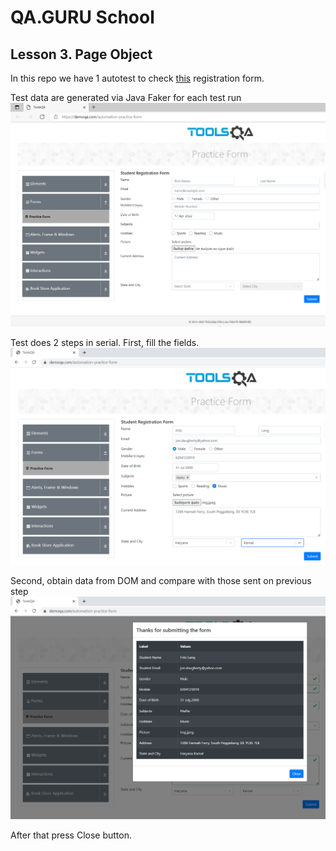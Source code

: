 # QA.GURU School
## Lesson 3. Page Object

In this repo we have 1 autotest to check [this](https://demoqa.com/automation-practice-form) registration form. 

Test data are generated via Java Faker for each test run 
![Regustration Form Under Test](src/test/resources/form.png)


Test does 2 steps in serial. First, fill the fields. 
![1st_step](src/test/resources/1st.png)


Second, obtain data from DOM and compare with those sent on previous step
![2nd_step](src/test/resources/2nd.png)


After that press Close button.
